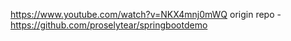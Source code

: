 https://www.youtube.com/watch?v=NKX4mnj0mWQ
origin repo - https://github.com/proselytear/springbootdemo
